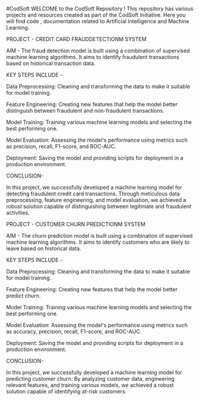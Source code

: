 #CodSoft
WELCOME to the CodSoft Repository ! This repository has various projects and resources created as part of the CodSoft Initiative. Here you will find code , documentation related to Artificial Intelligence and Machine Learning.


PROJECT - CREDIT CARD FRAUDDETECTIONM SYSTEM 

AIM - The fraud detection model is built using a combination of supervised machine learning algorithms. It aims to identify fraudulent transactions based on historical transaction data.

KEY STEPS INCLUDE - 

Data Preprocessing: Cleaning and transforming the data to make it suitable for model training.

Feature Engineering: Creating new features that help the model better distinguish between fraudulent and non-fraudulent transactions.

Model Training: Training various machine learning models and selecting the best performing one.

Model Evaluation: Assessing the model's performance using metrics such as precision, recall, F1-score, and ROC-AUC.

Deployment: Saving the model and providing scripts for deployment in a production environment.

CONCLUSION- 

In this project, we successfully developed a machine learning model for detecting fraudulent credit card transactions. Through meticulous data preprocessing, feature engineering, and model evaluation, we achieved a robust solution capable of distinguishing between legitimate and fraudulent activities.





PROJECT - CUSTOMER CHURN PREDICTIONM SYSTEM

AIM - The churn prediction model is built using a combination of supervised machine learning algorithms. It aims to identify customers who are likely to leave based on historical data.

KEY STEPS INCLUDE - 

Data Preprocessing: Cleaning and transforming the data to make it suitable for model training.

Feature Engineering: Creating new features that help the model better predict churn.

Model Training: Training various machine learning models and selecting the best performing one.

Model Evaluation: Assessing the model's performance using metrics such as accuracy, precision, recall, F1-score, and ROC-AUC.

Deployment: Saving the model and providing scripts for deployment in a production environment.

CONCLUSION- 

In this project, we successfully developed a machine learning model for predicting customer churn. By analyzing customer data, engineering relevant features, and training various models, we achieved a robust solution capable of identifying at-risk customers.
